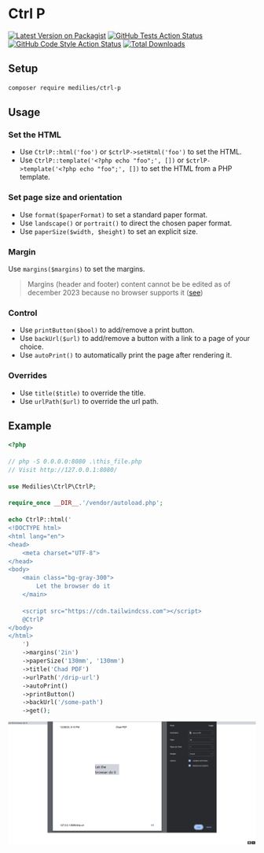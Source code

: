 # Ctrl P

[![Latest Version on Packagist](https://img.shields.io/packagist/v/medilies/ctrl-p.svg?style=flat-square)](https://packagist.org/packages/medilies/ctrl-p)
[![GitHub Tests Action Status](https://img.shields.io/github/actions/workflow/status/medilies/ctrl-p/run-tests.yml?branch=main&label=tests&style=flat-square)](https://github.com/medilies/ctrl-p/actions?query=workflow%3Arun-tests+branch%3Amain)
[![GitHub Code Style Action Status](https://img.shields.io/github/actions/workflow/status/medilies/ctrl-p/fix-php-code-style-issues.yml?branch=main&label=code%20style&style=flat-square)](https://github.com/medilies/ctrl-p/actions?query=workflow%3A"Fix+PHP+code+style+issues"+branch%3Amain)
[![Total Downloads](https://img.shields.io/packagist/dt/medilies/ctrl-p.svg?style=flat-square)](https://packagist.org/packages/medilies/ctrl-p)

## Setup

```bash
composer require medilies/ctrl-p
```

## Usage

### Set the HTML

- Use `CtrlP::html('foo')` or `$ctrlP->setHtml('foo')` to set the HTML.
- Use `CtrlP::template('<?php echo "foo";', [])` or `$ctrlP->template('<?php echo "foo";', [])` to set the HTML from a PHP template.

### Set page size and orientation

- Use `format($paperFormat)` to set a standard paper format.
- Use `landscape()` or `portrait()` to direct the chosen paper format.
- Use `paperSize($width, $height)` to set an explicit size.

### Margin

Use `margins($margins)` to set the margins.

> Margins (header and footer) content cannot be be edited as of december 2023 because no browser supports it ([see](https://stackoverflow.com/a/77632288/17873304))

### Control

- Use `printButton($bool)` to add/remove a print button.
- Use `backUrl($url)` to add/remove a button with a link to a page of your choice.
- Use `autoPrint()` to automatically print the page after rendering it.

### Overrides

- Use `title($title)` to override the title.
- Use `urlPath($url)` to override the url path.

## Example

```php
<?php

// php -S 0.0.0.0:8080 .\this_file.php
// Visit http://127.0.0.1:8080/

use Medilies\CtrlP\CtrlP;

require_once __DIR__.'/vendor/autoload.php';

echo CtrlP::html('
<!DOCTYPE html>
<html lang="en">
<head>
    <meta charset="UTF-8">
</head>
<body>
    <main class="bg-gray-300">
        Let the browser do it
    </main>

    <script src="https://cdn.tailwindcss.com"></script>
    @CtrlP
</body>
</html>
    ')
    ->margins('2in')
    ->paperSize('130mm', '130mm')
    ->title('Chad PDF')
    ->urlPath('/drip-url')
    ->autoPrint()
    ->printButton()
    ->backUrl('/some-path')
    ->get();
```

![screenshot](./screenshot.png)
